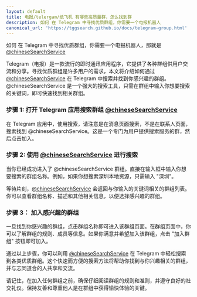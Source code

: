 ```yaml
---
layout: default
title: 电报/telergam/纸飞机 有哪些高质量群，怎么找到群
description: 如何 在 Telegram 中寻找优质群组，你需要一个电报机器人
canonical_url: 'https://tggsearch.github.io/docs/telegram-group.html'
---
```

如何 在 Telegram 中寻找优质群组，你需要一个电报机器人，那就是 [@chineseSearchService](https://t.me/chineseSearchService)

Telegram（电报）是一款流行的即时通讯应用程序，它提供了各种群组供用户交流和分享。寻找优质群组是许多用户的需求，本文将介绍如何通过 [@chineseSearchService](https://t.me/chineseSearchService) 在 Telegram 中搜索并找到你感兴趣的群组。@chineseSearchService 是一个强大的搜索工具，只需在群组中输入你想要搜索的关键词，即可快速找到相关群组。

### 步骤 1: 打开 Telegram 应用搜索群组 [@chineseSearchService](https://t.me/chineseSearchService)
在 Telegram 应用中，使用搜索，请注意是在消息页面搜索，不是在联系人页面，搜索找到 @chineseSearchService。这是一个专门为用户提供搜索服务的群，然后点击加入。

### 步骤 2: 使用 [@chineseSearchService](https://t.me/chineseSearchService) 进行搜索
当你已经成功进入了 @chineseSearchService 群组。直接在输入框中输入你想要搜索的群组名称。例如，如果你想搜索深圳本地资源，只需输入 "深圳"。

等待片刻，[@chineseSearchService](https://t.me/chineseSearchService) 会返回与你输入的关键词相关的群组列表。你可以查看群组名称、描述和其他相关信息，以便选择感兴趣的群组。

### 步骤 3： 加入感兴趣的群组
一旦找到你感兴趣的群组，点击群组名称即可进入该群组页面。在群组页面中，你可以了解群组的规则、成员等信息。如果你满意并希望加入该群组，点击 "加入群组" 按钮即可加入。

通过以上步骤，你可以利用 [@chineseSearchService](https://t.me/chineseSearchService) 在 Telegram 中轻松搜索到各类优质群组。这个快速而方便的搜索方法将帮助你找到与你兴趣相关的群组，并与志同道合的人共享和交流。

请记住，在加入任何群组之前，确保仔细阅读群组的规则和准则，并遵守良好的社交礼仪。保持友善和尊重他人是在群组中获得愉快体验的关键。
